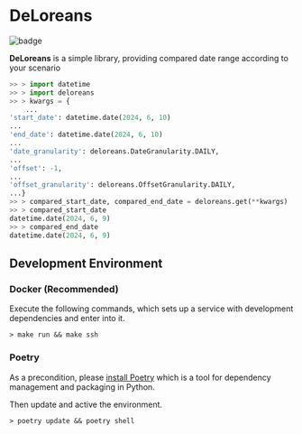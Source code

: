 # DeLoreans
![badge](https://img.shields.io/endpoint?url=https://gist.githubusercontent.com/usharerose/2c9c2c824a9b4150718e84579abbe456/raw/352cd0092514c30c50538e14c1891ba51007465f/badge.json)

**DeLoreans** is a simple library, providing compared date range according to your scenario

```python
>> > import datetime
>> > import deloreans
>> > kwargs = {
    ...
'start_date': datetime.date(2024, 6, 10)
...
'end_date': datetime.date(2024, 6, 10)
...
'date_granularity': deloreans.DateGranularity.DAILY,
...
'offset': -1,
...
'offset_granularity': deloreans.OffsetGranularity.DAILY,
...}
>> > compared_start_date, compared_end_date = deloreans.get(**kwargs)
>> > compared_start_date
datetime.date(2024, 6, 9)
>> > compared_end_date
datetime.date(2024, 6, 9)
```

## Development Environment
### Docker (Recommended)
Execute the following commands, which sets up a service with development dependencies and enter into it.
```shell
> make run && make ssh
```
### Poetry
As a precondition, please [install Poetry](https://python-poetry.org/docs/1.7/#installation) which is a tool for dependency management and packaging in Python.

Then update and active the environment.
```shell
> poetry update && poetry shell
```
